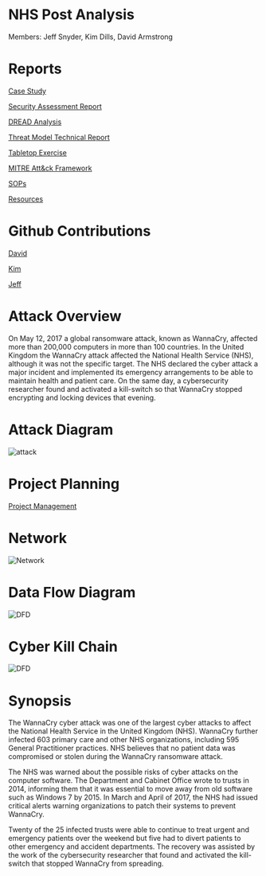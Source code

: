 # NHS Post Analysis
Members:
Jeff Snyder, Kim Dills, David Armstrong

# Reports
[Case Study](https://docs.google.com/document/d/14Uwrxz4jwLZqreIHoisFjJ-xs9DkKEinDS3n1PA_sIs/edit?usp=sharing)

[Security Assessment Report](https://docs.google.com/document/d/1UoKBDa4th623DbqrLmxqwHsUJayfrp0NEM_VbQ_5SI8/edit?usp=sharing)

[DREAD Analysis](https://docs.google.com/document/d/1puIv3EfwxQB6CSPrcOjWH7ljk93f-LNYCb5hVz42ro0/edit?usp=sharing)

[Threat Model Technical Report](https://docs.google.com/document/d/1L5sA7V_M_V-MGkbDahF48nFEeNNldYeY0a4NPBuZFGs/edit?usp=sharing)

[Tabletop Exercise]()

[MITRE Att&ck Framework]()

[SOPs](https://docs.google.com/document/d/1Rwi1nNbYYqMrrCeOg9vhTWUYALrCELIv7FmO0kwvGKM/edit?usp=sharing)

[Resources]()

# Github Contributions
[David]()

[Kim]()

[Jeff]()

# Attack Overview
On May 12, 2017 a global ransomware attack, known as WannaCry, affected more than 200,000 computers in more than 100 countries. In the United Kingdom the WannaCry attack affected the National Health Service (NHS), although it was not the specific target. The NHS declared the cyber attack a major incident and implemented its emergency arrangements to be able to maintain health and patient care. On the same day, a cybersecurity researcher found and activated a kill-switch so that WannaCry stopped encrypting and locking devices that evening.

# Attack Diagram
![attack ](https://github.com/forexsnyder/NHSPostAnalysis/blob/feature/planning/images/Attack%20Diagram.jpg)

# Project Planning
[Project Management](https://github.com/forexsnyder/NHSPostAnalysis/projects/2)

# Network
![Network](https://github.com/forexsnyder/NHSPostAnalysis/blob/feature/planning/images/Network%20Diagram.JPG)

# Data Flow Diagram
![DFD](https://github.com/forexsnyder/NHSPostAnalysis/blob/feature/planning/images/NHS%20DFD.JPG)

# Cyber Kill Chain
![DFD](https://github.com/forexsnyder/NHSPostAnalysis/blob/feature/planning/images/Cyber%20Kill%20Chain.JPG)

# Synopsis
The WannaCry cyber attack was one of the largest cyber attacks to affect the National Health Service in the United Kingdom (NHS). WannaCry further infected 603 primary care and other NHS organizations, including 595 General Practitioner practices. NHS believes that no patient data was compromised or stolen during the WannaCry ransomware attack. 

The NHS was warned about the possible risks of cyber attacks on the computer software. The Department and Cabinet Office wrote to trusts in 2014, informing them that it was essential to move away from old software such as Windows 7 by 2015. In March and April of 2017, the NHS had issued critical alerts warning organizations to patch their systems to prevent WannaCry. 

Twenty of the 25 infected trusts were able to continue to treat urgent and emergency patients over the weekend but five had to divert patients to other emergency and accident departments. The recovery was assisted by the work of the cybersecurity researcher that found and activated the kill-switch that stopped WannaCry from spreading. 

